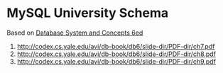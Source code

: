 # MySQL University Schema

Based on [Database System and Concepts 6ed](http://db-book.com/)

1. http://codex.cs.yale.edu/avi/db-book/db6/slide-dir/PDF-dir/ch7.pdf  
2. http://codex.cs.yale.edu/avi/db-book/db6/slide-dir/PDF-dir/ch8.pdf  
3. http://codex.cs.yale.edu/avi/db-book/db6/slide-dir/PDF-dir/ch9.pdf  


